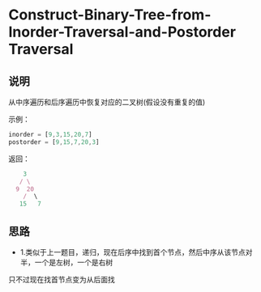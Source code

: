 # Construct-Binary-Tree-from-Inorder-Traversal-and-Postorder Traversal

## 说明

从中序遍历和后序遍历中恢复对应的二叉树(假设没有重复的值)

示例：

```js
inorder = [9,3,15,20,7]
postorder = [9,15,7,20,3]
```

返回：

```js
    3
   / \
  9  20
    /  \
   15   7
```

## 思路

* 1.类似于上一题目，递归，现在后序中找到首个节点，然后中序从该节点对半，一个是左树，一个是右树

只不过现在找首节点变为从后面找